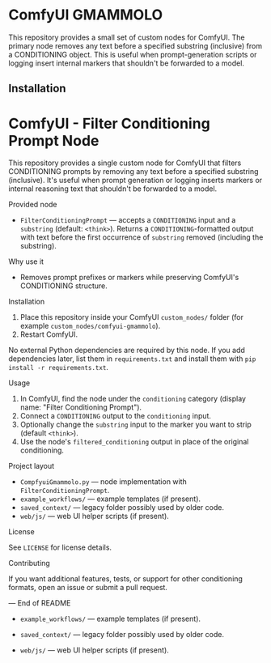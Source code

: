 # ComfyUI GMAMMOLO

This repository provides a small set of custom nodes for ComfyUI. The primary node removes any text before a specified substring (inclusive) from a CONDITIONING object. This is useful when prompt-generation scripts or logging insert internal markers that shouldn't be forwarded to a model.

## Installation

# ComfyUI - Filter Conditioning Prompt Node

This repository provides a single custom node for ComfyUI that filters CONDITIONING prompts by removing any text before a specified substring (inclusive). It's useful when prompt generation or logging inserts markers or internal reasoning text that shouldn't be forwarded to a model.

Provided node

- `FilterConditioningPrompt` — accepts a `CONDITIONING` input and a `substring` (default: `<think>`). Returns a `CONDITIONING`-formatted output with text before the first occurrence of `substring` removed (including the substring).

Why use it

- Removes prompt prefixes or markers while preserving ComfyUI's CONDITIONING structure.

Installation

1. Place this repository inside your ComfyUI `custom_nodes/` folder (for example `custom_nodes/comfyui-gmammolo`).
2. Restart ComfyUI.

No external Python dependencies are required by this node. If you add dependencies later, list them in `requirements.txt` and install them with `pip install -r requirements.txt`.

Usage

1. In ComfyUI, find the node under the `conditioning` category (display name: "Filter Conditioning Prompt").
2. Connect a `CONDITIONING` output to the `conditioning` input.
3. Optionally change the `substring` input to the marker you want to strip (default `<think>`).
4. Use the node's `filtered_conditioning` output in place of the original conditioning.

Project layout

- `CompfyuiGmammolo.py` — node implementation with `FilterConditioningPrompt`.
- `example_workflows/` — example templates (if present).
- `saved_context/` — legacy folder possibly used by older code.
- `web/js/` — web UI helper scripts (if present).

License

See `LICENSE` for license details.

Contributing

If you want additional features, tests, or support for other conditioning formats, open an issue or submit a pull request.

— End of README
- `example_workflows/` — example templates (if present).

- `saved_context/` — legacy folder possibly used by older code.

- `web/js/` — web UI helper scripts (if present).
